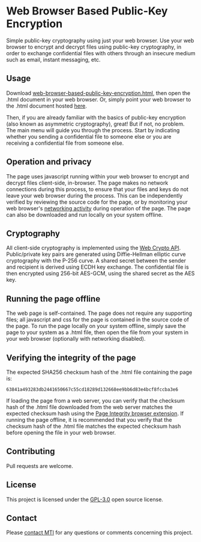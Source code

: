 # Web Browser Based Public-Key Encryption

Simple public-key cryptography using just your web browser. Use your web browser to encrypt and decrypt files using public-key cryptography, in order to exchange confidential files with others through an insecure medium such as email, instant messaging, etc.

## Usage

Download [web-browser-based-public-key-encryption.html](https://github.com/meixler/web-browser-based-public-key-encryption/blob/master/web-browser-based-public_key-encryption.html), then open the .html document in your web browser.  Or, simply point your web browser to the .html document hosted [here](https://www.meixler-tech.com/web-browser-based-public-key-encryption.html).

Then, if you are already familiar with the basics of public-key encryption (also known as asymmetric cryptography), great!  But if not, no problem.
The main menu will guide you through the process.  Start by indicating whether you sending a confidential file to someone else or you are receiving a confidential file from someone else.

## Operation and privacy

The page uses javascript running within your web browser to encrypt and decrypt files client-side, in-browser. The page makes no network connections during this process, to ensure that your files and keys do not leave your web browser during the process. This can be independently verified by reviewing the source code for the page, or by monitoring your web browser's [networking activity](https://developer.mozilla.org/en-US/docs/Tools/Network_Monitor) during operation of the page. The page can also be downloaded and run locally on your system offline. 

## Cryptography

All client-side cryptography is implemented using the [Web Crypto API](https://developer.mozilla.org/en-US/docs/Web/API/Web_Crypto_API). 
Public/private key pairs are generated using Diffie-Hellman elliptic curve cryptography with the P-256 curve.
A shared secret between the sender and recipient is derived using ECDH key exchange.
The confidential file is then encrypted using 256-bit AES-GCM, using the shared secret as the AES key.

## Running the page offline

The web page is self-contained. The page does not require any supporting files; all javascript and css for the page is contained in the source code of the page. 
To run the page locally on your system offline, simply save the page to your system as a .html file, then open the file from your system in your web browser (optionally with networking disabled).

## Verifying the integrity of the page

The expected SHA256 checksum hash of the .html file containing the page is:

    63841a493283db2441650667c55cd18289d132668ee9bb6d83e4bcf8fccba3e6

If loading the page from a web server, you can verify that the checksum hash of the .html file downloaded from the web server matches the expected checksum hash using the [Page Integrity browser extension](https://www.pageintegrity.net/).
If running the page offline, it is recommended that you verify that the checksum hash of the .html file matches the expected checksum hash before opening the file in your web browser.

## Contributing

Pull requests are welcome.

## License

This project is licensed under the [GPL-3.0](https://www.gnu.org/licenses/gpl-3.0.en.html) open source license.

## Contact

Please [contact MTI](https://www.meixler-tech.com/contact.php) for any questions or comments concerning this project.
